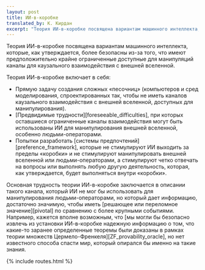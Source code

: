 ```yaml
---
layout: post
title: ИИ-в-коробке
translated_by: К. Кирдан
excerpt: "Теория ИИ-в-коробке посвящена вариантам машинного интеллекта, которые, как утверждается, более безопасны из-за того, что имеют предположительно крайне ограниченные доступные для манипуляций каналы для каузального взаимодействия с внешней вселенной."
---
```

Теория ИИ-в-коробке посвящена вариантам машинного интеллекта, которые, как утверждается, более безопасны из-за того, что имеют предположительно крайне ограниченные доступные для манипуляций каналы для каузального взаимодействия с внешней вселенной.

Теория ИИ-в-коробке включает в себя:

- Прямую задачу создания сложных «песочниц» (компьютеров и сред моделирования, спроектированных так, чтобы не иметь каналов каузального взаимодействия с внешней вселенной, доступных для манипулирования).
- [Предвидимые трудности][foreseeable_difficulties], при которых оставшиеся ограниченные каналы взаимодействия могут быть использованы ИИ для манипулирования внешней вселенной, особенно людьми-операторами.
- Попытки разработать [системы предпочтений][preference_framework], которые не стимулируют ИИ выходить за пределы «коробки» и не стимулируют манипулировать внешней вселенной или людьми-операторами, а стимулируют четко отвечать на вопросы или выполнять любую другую деятельность, которая, как утверждается, будет выполняться внутри «коробки».

Основная трудность теории ИИ-в-коробке заключается в описании такого канала, который ИИ не мог бы использовать для манипулирования людьми-операторами, но который дает информацию, достаточно значимую, чтобы иметь [решающее или переломное значение][pivotal] по сравнению с более крупными событиями. Например, кажется вполне возможным, что [мы могли бы безопасно извлечь из установки ИИ-в-коробке надежную информацию о том, что какие-то заранее определенные теоремы были доказаны в рамках теории множеств Цермело-Френкеля][ZF_provability_oracle], но нет известного способа спасти мир, который опирался бы именно на такие знания.

{% include routes.html %}
